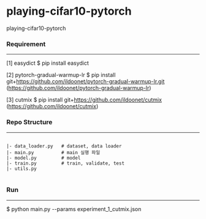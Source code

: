# playing-cifar10-pytorch
playing-cifar10-pytorch


### Requirement
---------------------
[1] easydict
    $ pip install easydict
    
[2] pytorch-gradual-warmup-lr
    $ pip install git+https://github.com/ildoonet/pytorch-gradual-warmup-lr.git
    (https://github.com/ildoonet/pytorch-gradual-warmup-lr)

[3] cutmix
    $ pip install git+https://github.com/ildoonet/cutmix
    (https://github.com/ildoonet/cutmix)

### Repo Structure
---------------------
<pre>
<code>
|- data_loader.py   # dataset, data loader
|- main.py          # main 실행 파일
|- model.py         # model
|- train.py         # train, validate, test
|- utils.py
</code>
</pre>


### Run 
---------------------
$ python main.py --params experiment_1_cutmix.json